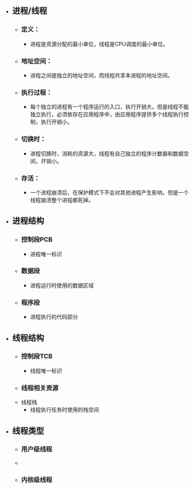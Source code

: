 - ## 进程/线程
	- ### 定义：
		- 进程是资源分配的最小单位，线程是CPU调度的最小单位。
	- ### 地址空间：
		- 进程之间是独立的地址空间，而线程共享本进程的地址空间。
	- ### 执行过程：
		- 每个独立的进程有一个程序运行的入口，执行开销大。但是线程不能独立执行，必须依存在应用程序中，由应用程序提供多个线程执行控制，执行开销小。
	- ### 切换时：
		- 进程切换时，消耗的资源大，线程有自己独立的程序计数器和数据空间，开销小。
	- ### 存活：
		- 一个进程崩溃后，在保护模式下不会对其他进程产生影响，但是一个线程崩溃整个进程都死掉。
- ## 进程结构
	- ### 控制段PCB
		- 进程唯一标识
	- ### 数据段
		- 进程运行时使用的数据区域
	- ### 程序段
		- 进程执行的代码部分
- ## 线程结构
	- ### 控制段TCB
		- 线程唯一标识
	- ### 线程相关资源
	- 线程栈
		- 线程执行任务时使用的栈空间
- ## 线程类型
	- ### 用户级线程
	-
	- ### 内核级线程